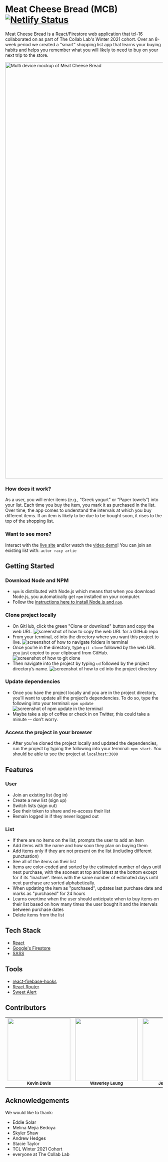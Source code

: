 # Meat Cheese Bread (MCB) [![Netlify Status](https://api.netlify.com/api/v1/badges/433a0176-1abf-403b-82ac-6fa7882900bf/deploy-status)](https://app.netlify.com/sites/tcl-16-smart-shopping-list/deploys)

Meat Cheese Bread is a React/Firestore web application that tcl-16 collaborated on as part of The Collab Lab's Winter 2021 cohort. Over an 8-week period we created a “smart” shopping list app that learns your buying habits and helps you remember what you will likely to need to buy on your next trip to the store.

<img width="1326" alt="Multi device mockup of Meat Cheese Bread" src="https://user-images.githubusercontent.com/62153993/111797842-e2222c00-889f-11eb-87f2-a47469b76c57.png">

### How does it work?
As a user, you will enter items (e.g., “Greek yogurt” or “Paper towels”) into your list. Each time you buy the item, you mark it as purchased in the list. Over time, the app comes to understand the intervals at which you buy different items. If an item is likely to be due to be bought soon, it rises to the top of the shopping list.

### Want to see more?
Interact with the [live site](https://meatcheesebread.xyz) and/or watch the [video demo](https://youtu.be/nDnrDOTV8zw)! You can join an existing list with: `actor racy artie`

## Getting Started
### Download Node and NPM
* `npm` is distributed with Node.js which means that when you download Node.js, you automatically get `npm` installed on your computer.
* Follow the [instructions here to install Node.js and `npm`](https://nodejs.org/en/).

### Clone project locally
* On GitHub, click the green "Clone or download" button and copy the web URL.
![screenshot of how to copy the web URL for a GitHub repo](https://cdn.zappy.app/c5fa2c9e72f6cfbd15fb27f4ed2dc898.png)
* From your terminal, `cd` into the directory where you want this project to live.
![screenshot of how to navigate folders in terminal](https://cdn.zappy.app/8a4302d1262bc08fa61e8cd2f3b7c3b8.png)
* Once you’re in the directory, type `git clone` followed by the web URL you just copied to your clipboard from GitHub.
![screenshot of how to git clone](https://cdn.zappy.app/7a9553b7cc4949beecd8db6f32e631a4.png)
* Then navigate into the project by typing `cd` followed by the project directory’s name.
![screenshot of how to cd into the project directory](https://cdn.zappy.app/62e50c2658f91f01b22383d04c5a5e3a.png)

### Update dependencies
* Once you have the project locally and you are in the project directory, you’ll want to update all the project’s dependencies. To do so, type the following into your terminal: `npm update`
![screenshot of npm update in the terminal](https://cdn.zappy.app/b7619c19e38166329334430335746d3b.png)
* Maybe take a sip of coffee or check in on Twitter, this could take a minute -- don’t worry.

### Access the project in your browser
* After you’ve cloned the project locally and updated the dependencies, run the project by typing the following into your terminal: `npm start`. You should be able to see the project at `localhost:3000`

## Features
### User
* Join an existing list (log in)
* Create a new list (sign up)
* Switch lists (sign out)
* See their token to share and re-access their list
* Remain logged in if they never logged out

### List
* If there are no items on the list, prompts the user to add an item
* Add items with the name and how soon they plan on buying them
* Add items only if they are not present on the list (including different punctuation)
* See all of the items on their list
* Items are color-coded and sorted by the estimated number of days until next purchase, with the soonest at top and latest at the bottom except for if its “inactive”. Items with the same number of estimated days until next purchase are sorted alphabetically.
* When updating the item as "purchased", updates last purchase date and marks as "purchased" for 24 hours 
* Learns overtime when the user should anticipate when to buy items on their list based on how many times the user bought it and the intervals between purchase dates
* Delete items from the list

## Tech Stack
* [React](https://reactjs.org)
* [Google's Firestore](https://firebase.google.com/products/firestore)
* [SASS](https://sass-lang.com)

## Tools
* [react-firebase-hooks](https://github.com/CSFrequency/react-firebase-hooks)
* [React Router](https://reacttraining.com/react-router/web/guides/quick-start)
* [Sweet Alert](https://sweetalert.js.org)

## Contributors
<table>
  <tr>
    <td align="center">
      <a href="https://github.com/thekidnamedkd">
        <img src="https://avatars.githubusercontent.com/u/65736142?s=400&u=e2368bbd8c9e9490904579c72d06767a1b8b329b&v=4" width="200px;" alt=""/><br/>
        <sub><b>Kevin Davis</b></sub>
      </a>         
    </td>
  <td align="center">
      <a href="https://github.com/wlcreate">
        <img src="https://avatars0.githubusercontent.com/u/62153993?s=460&v=4" width="200px;" alt=""/><br/><sub><b>Waverley Leung</b></sub>
      </a>         
    </td>
    <td align="center">
        <a href="https://github.com/jessicasalbert">
            <img src="https://avatars.githubusercontent.com/u/66483878?s=400&u=3d103f9e42b19bfe18fb4b817ac148dc639acf39&v=4" width="200px;" alt=""/><br/>
            <sub><b>Jessica Salbert</b></sub>
        </a>         
    </td>
    <td align="center">
        <a href="https://github.com/Maeesha-Rahman">
            <img src="https://avatars.githubusercontent.com/u/46036289?s=400&v=4" width="200px;" alt=""/><br/>
            <sub><b>Maeesha Rahman</b></sub>
        </a>         
    </td>
  </tr>
</table>

## Acknowledgements
We would like to thank:
* Eddie Solar
* Melina Mejía Bedoya
* Skyler Shaw
* Andrew Hedges
* Stacie Taylor
* TCL Winter 2021 Cohort
* everyone at The Collab Lab  
